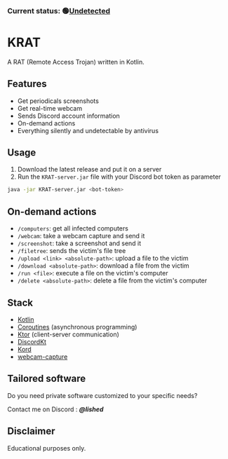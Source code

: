 ### Current status: 🟢[Undetected](https://www.virustotal.com/gui/file/4010a8370f3473ba80ddc202cca45f5d310b344ed2e773989aff003cbea71495?nocache=1)

# KRAT

A RAT (Remote Access Trojan) written in Kotlin.

## Features
- Get periodicals screenshots
- Get real-time webcam
- Sends Discord account information
- On-demand actions
- Everything silently and undetectable by antivirus

## Usage
1. Download the latest release and put it on a server
2. Run the `KRAT-server.jar` file with your Discord bot token as parameter

```sh
java -jar KRAT-server.jar <bot-token>
```

## On-demand actions
- `/computers`: get all infected computers
- `/webcam`: take a webcam capture and send it
- `/screenshot`: take a screenshot and send it
- `/filetree`: sends the victim's file tree
- `/upload <link> <absolute-path>`: upload a file to the victim
- `/download <absolute-path>`: download a file from the victim
- `/run <file>`: execute a file on the victim's computer
- `/delete <absolute-path>`: delete a file from the victim's computer

[//]: # (3. The program will connect to your Discord bot and ask for configuration)

## Stack
- [Kotlin](https://kotlinlang.org/)
- [Coroutines](https://github.com/Kotlin/kotlinx.coroutines) (asynchronous programming)
- [Ktor](https://ktor.io/) (client-server communication)
- [DiscordKt](https://github.com/DiscordKt/DiscordKt)
- [Kord](https://kordlib.github.io/kord/)
- [webcam-capture](https://github.com/sarxos/webcam-capture)

## Tailored software
Do you need private software customized to your specific needs?

Contact me on Discord : **_@lished_**

## Disclaimer

Educational purposes only.